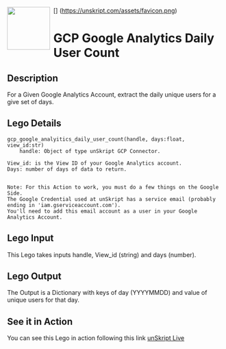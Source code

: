 [<img align="left" src="https://unskript.com/assets/favicon.png" width="100" height="100" style="padding-right: 5px">]
(https://unskript.com/assets/favicon.png)
<h1>GCP Google Analytics Daily User Count</h1>

## Description
For a Given Google Analytics Account, extract the daily unique users for a give set of days.

## Lego Details
	gcp_google_analyitics_daily_user_count(handle, days:float, view_id:str)
		handle: Object of type unSkript GCP Connector.

	View_id: is the View ID of your Google Analytics account.
	Days: number of days of data to return.
	
	
	Note: For this Action to work, you must do a few things on the Google Side.
	The Google Credential used at unSkript has a service email (probably ending in 'iam.gserviceaccount.com'). 
	You'll need to add this email account as a user in your Google Analytics Account.

## Lego Input
This Lego takes inputs handle, View_id (string) and days (number).

## Lego Output
The Output is a Dictionary with keys of day (YYYYMMDD) and value of unique users for that day.

## See it in Action

You can see this Lego in action following this link [unSkript Live](https://us.app.unskript.io)